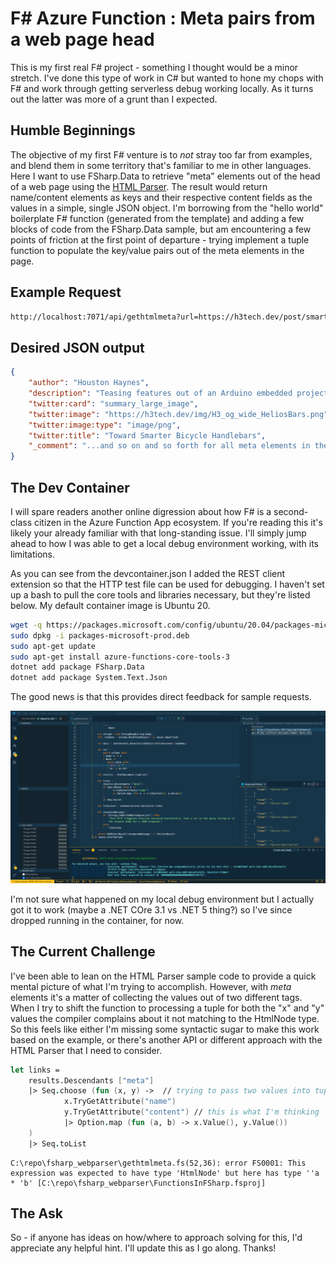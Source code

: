 # F# Azure Function : Meta pairs from a web page head

This is my first real F# project - something I thought would be a minor stretch. I've done this type of work in C# but wanted to hone my chops with F# and work through getting serverless debug working locally. As it turns out the latter was more of a grunt than I expected.

## Humble Beginnings

The objective of my first F# venture is to *not* stray too far from examples, and blend them in some territory that's familiar to me in other languages. Here I want to use FSharp.Data to retrieve "meta" elements out of the head of a web page using the [HTML Parser](https://fsprojects.github.io/FSharp.Data/library/HtmlParser.html). The result would return name/content elements as keys and their respective content fields as the values in a simple, single JSON object. I'm borrowing from the "hello world" boilerplate F# function (generated from the template) and adding a few blocks of code from the FSharp.Data sample, but am encountering a few points of friction at the first point of departure - trying implement a tuple function to populate the key/value pairs out of the meta elements in the page.

## Example Request

```html
http://localhost:7071/api/gethtmlmeta?url=https://h3tech.dev/post/smart-bars-iot/
```

## Desired JSON output

```json
{
    "author": "Houston Haynes",
    "description": "Teasing features out of an Arduino embedded project using Android and Google Location Services APIs",
    "twitter:card": "summary_large_image",
    "twitter:image": "https://h3tech.dev/img/H3_og_wide_HeliosBars.png",
    "twitter:image:type": "image/png",
    "twitter:title": "Toward Smarter Bicycle Handlebars",
    "_comment": "...and so on and so forth for all meta elements in the page..."
}
```

## The Dev Container

I will spare readers another online digression about how F# is a second-class citizen in the Azure Function App ecosystem. If you're reading this it's likely your already familiar with that long-standing issue. I'll simply jump ahead to how I was able to get a local debug environment working, with its limitations. 

As you can see from the devcontainer.json I added the REST client extension so that the HTTP test file can be used for debugging. I haven't set up a bash to pull the core tools and libraries necessary, but they're listed below. My default container image is Ubuntu 20.

```bash
wget -q https://packages.microsoft.com/config/ubuntu/20.04/packages-microsoft-prod.deb
sudo dpkg -i packages-microsoft-prod.deb
sudo apt-get update
sudo apt-get install azure-functions-core-tools-3
dotnet add package FSharp.Data
dotnet add package System.Text.Json
```

The good news is that this provides direct feedback for sample requests.

![Image of WIP](Screenshot_2021-05-09.png)

I'm not sure what happened on my local debug environment but I actually got it to work (maybe a .NET COre 3.1 vs .NET 5 thing?) so I've since dropped running in the container, for now.

## The Current Challenge

I've been able to lean on the HTML Parser sample code to provide a quick mental picture of what I'm trying to accomplish. However, with *meta* elements it's a matter of collecting the values out of two different tags. When I try to shift the function to processing a tuple for both the "x" and "y" values the compiler complains about it not matching to the HtmlNode type. So this feels like either I'm missing some syntactic sugar to make this work based on the example, or there's another API or different approach with the HTML Parser that I need to consider.

```fsharp
let links = 
    results.Descendants ["meta"]
    |> Seq.choose (fun (x, y) ->  // trying to pass two values into tuple
            x.TryGetAttribute("name")
            y.TryGetAttribute("content") // this is what I'm thinking
            |> Option.map (fun (a, b) -> x.Value(), y.Value())
    )
    |> Seq.toList
```

```
C:\repo\fsharp_webparser\gethtmlmeta.fs(52,36): error FS0001: This expression was expected to have type 'HtmlNode' but here has type ''a * 'b' [C:\repo\fsharp_webparser\FunctionsInFSharp.fsproj]
```

## The Ask

So - if anyone has ideas on how/where to approach solving for this, I'd appreciate any helpful hint. I'll update this as I go along. Thanks!
